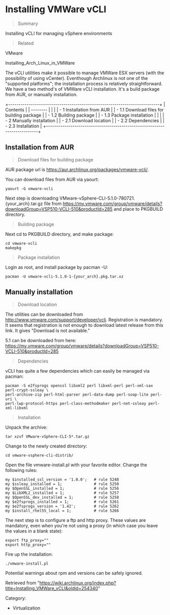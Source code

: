 Installing VMWare vCLI
======================

> Summary

Installing vCLI for managing vSphere environments

> Related

VMware

Installing_Arch_Linux_in_VMWare

The vCLI utilities make it possible to manage VMWare ESX servers (with
the possibility of using vCenter). Eventhough Archlinux is not one of
the "supported platforms"; the installation process is relatively
straightforward. We have a two method's of VMWare vCLI installation.
It's a build package from AUR, or manually installation.

+--------------------------------------------------------------------------+
| Contents                                                                 |
| --------                                                                 |
|                                                                          |
| -   1 Installation from AUR                                              |
|     -   1.1 Download files for building package                          |
|     -   1.2 Building package                                             |
|     -   1.3 Package installation                                         |
|                                                                          |
| -   2 Manually installation                                              |
|     -   2.1 Download location                                            |
|     -   2.2 Dependencies                                                 |
|     -   2.3 Installation                                                 |
+--------------------------------------------------------------------------+

Installation from AUR
---------------------

> Download files for building package

AUR package url is https://aur.archlinux.org/packages/vmware-vcli/.

You can download files from AUR via yaourt:

    yaourt -G vmware-vcli

Next step is downloading
VMware-vSphere-CLI-5.1.0-780721.{your_arch}.tar.gz file from
https://my.vmware.com/group/vmware/details?downloadGroup=VSP510-VCLI-510&productId=285
and place to PKGBUILD directory.

> Building package

Next cd to PKGBUILD directory, and make package:

    cd vmware-vcli
    makepkg

> Package installation

Login as root, and install package by pacman -U:

    pacman -U vmware-vcli-5.1.0-1-{your_arch}.pkg.tar.xz

Manually installation
---------------------

> Download location

The utilities can be downloaded from
http://www.vmware.com/support/developer/vcli. Registration is mandatory.
It seems that registration is not enough to download latest release from
this link. It gives "Download is not available."

5.1 can be downloaded from here:
https://my.vmware.com/group/vmware/details?downloadGroup=VSP510-VCLI-510&productId=285

> Dependencies

vCLI has quite a few dependencies which can easily be managed via
pacman:

    pacman -S e2fsprogs openssl libxml2 perl libxml-perl perl-xml-sax perl-crypt-ssleay \ 
    perl-archive-zip perl-html-parser perl-data-dump perl-soap-lite perl-uri \ 
    perl-lwp-protocol-https perl-class-methodmaker perl-net-ssleay perl-xml-libxml

> Installation

Unpack the archive:

    tar xzvf VMware-vSphere-CLI-5*.tar.gz

Change to the newly created directory:

    cd vmware-vsphere-cli-distrib/

Open the file vmware-install.pl with your favorite editor. Change the
following rules:

    my $installed_ssl_version = '1.0.0';   # rule 5248
    my $ssleay_installed = 1;              # rule 5250
    my $OpenSSL_installed = 1;             # rule 5256
    my $LibXML2_installed = 1;             # rule 5257
    my $OpenSSL_dev_installed = 1;         # rule 5258
    my $e2fsprogs_installed = 1;           # rule 5261 
    my $e2fsprogs_version = '1.42';        # rule 5262
    my $install_rhel55_local = 1;          # rule 5266

The next step is to configure a ftp and http proxy. These values are
mandatory, even when you're not using a proxy (in which case you leave
the values in a blank state):

    export ftp_proxy=""
    export http_proxy=""

Fire up the installation:

    ./vmware-install.pl 

Potential warnings about rpm and versions can be safely ignored.

Retrieved from
"https://wiki.archlinux.org/index.php?title=Installing_VMWare_vCLI&oldid=254340"

Category:

-   Virtualization
